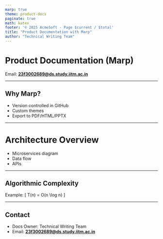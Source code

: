 ```yaml
---
marp: true
theme: product-docs
paginate: true
math: katex
footer: '© 2025 AcmeSoft · Page $current / $total'
title: "Product Documentation with Marp"
author: "Technical Writing Team"
---
```


<style>
/* @theme product-docs */
:root {
  --accent: #3b82f6;
  --accent-2: #0ea5e9;
  --ink: #0f172a;
  --muted: #475569;
  --bg: #ffffff;
  --code-bg: #0b1020;
  --code-fg: #e2e8f0;
}
section { font-family: sans-serif; padding: 56px; }
section h1 { color: var(--accent); }
section pre code { background: var(--code-bg); color: var(--code-fg); padding: 10px; border-radius: 6px; }
</style>

# Product Documentation (Marp)
Email: **23f3002689@ds.study.iitm.ac.in**

---

## Why Marp?
- Version controlled in GitHub
- Custom themes
- Export to PDF/HTML/PPTX

---

<!--
_backgroundImage: url('bg-hero.jpeg')
_backgroundSize: cover
_backgroundPosition: center
_color: #ffffff
-->

# Architecture Overview
- Microservices diagram
- Data flow
- APIs

---

## Algorithmic Complexity
Example:
\[
T(n) = O(n \log n)
\]

---

## Contact
- Docs Owner: Technical Writing Team
- Email: **23f3002689@ds.study.iitm.ac.in**
